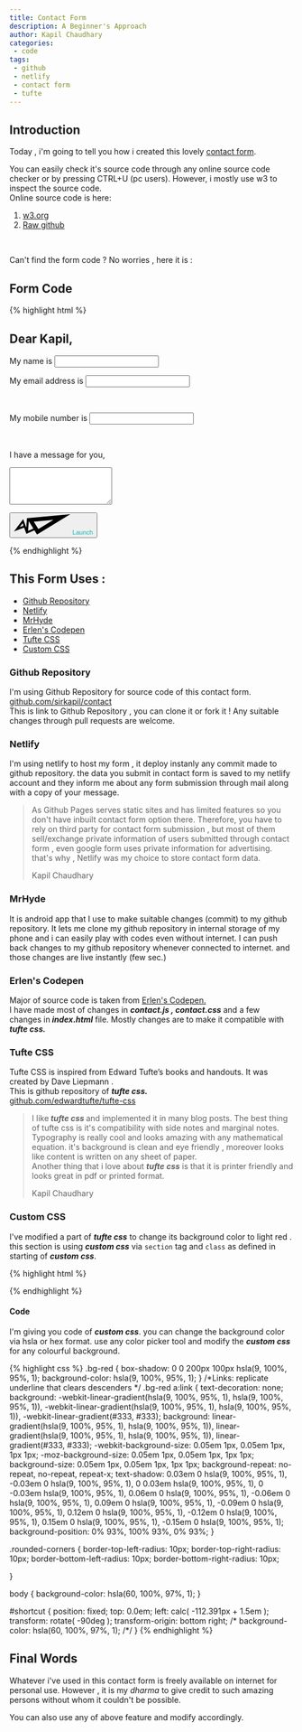 ```yaml
---
title: Contact Form
description: A Beginner's Approach
author: Kapil Chaudhary
categories:
 - code
tags:
 - github
 - netlify
 - contact form
 - tufte
---
```


## Introduction

<p>Today , i'm going to tell you how i created this lovely <a href="https://contact.sirkapil.me" target="_blank">contact form</a>.

<!-- more -->

You can easily check it's source code through any online source code checker or by pressing CTRL+U (pc users). However, i mostly use w3 to inspect the source code.<br />
Online source code is here: </p><ol>
<li> <a href="https://validator.w3.org/nu/?showsource=yes&showimagereport=yes&doc=https%3A%2F%2Fcontact.sirkapil.me%2F" target="_blank">w3.org</a></li>
<li> <a href="https://raw.githubusercontent.com/sirkapil/contact/gh-pages/index.html" target="_blank">Raw github</a></li>
</ol>
<br />
<p>Can't find the form code ? No worries , here it is :</p>


## Form Code 


{% highlight html %}
  <form id="contactform" action="#" name="contactform" netlify>
<section class="bg-red">
  <h2>Dear Kapil,</h2>
  <p>My
    <label for="name">name</label> is
    <input type="text" name="name" id="name" minlength="3" required></p>
</section>
  <p>My
    <label for="email">email address</label> is
    <input type="email" name="email" id="email" required>
  </p><br />
  <p>My
    <label for="number">mobile number</label> is
    <input type="tel" name="number" id="number" minlength="9" maxlength="14" required>
  </p><br />
  <p> I have a
    <label for="your-message">message</label> for you,</p>

  <p>
    <textarea name="your-message" id="your-message" rows="4" maxlength="10000" class="expanding" required></textarea>
    </p>
    <button type="submit">
      <svg version="1.1" class="send-icn" xmlns="http://www.w3.org/2000/svg" xmlns:xlink="http://www.w3.org/1999/xlink" x="0px" y="0px" width="100px" height="36px" viewBox="0 0 100 36" enable-background="new 0 0 100 36" xml:space="preserve">
        <path d="M100,0L100,0 M23.8,7.1L100,0L40.9,36l-4.7-7.5L22,34.8l-4-11L0,30.5L16.4,8.7l5.4,15L23,7L23.8,7.1z M16.8,20.4l-1.5-4.3
	l-5.1,6.7L16.8,20.4z M34.4,25.4l-8.1-13.1L25,29.6L34.4,25.4z M35.2,13.2l8.1,13.1L70,9.9L35.2,13.2z" />
      </svg>
      <small><span style="color:#15B6B1">Launch</span></small>
    </button>
   </form>
{% endhighlight %}


## This Form Uses :

<ul>
<li><a href="#githubrepo"> Github Repository</a> </li>
<li><a href="#netlify"> Netlify </a></li>
<li><a href="#mrhyde"> MrHyde </a></li>
<li><a href="#erlen"> Erlen's Codepen </a></li>
<li><a href="#tuftecss"> Tufte CSS </a></li>
<li><a href="#customcss"> Custom CSS </a></li>
</ul>


### <a name="githubrepo"> Github Repository </a>

<p>I'm using Github Repository for source code of this contact form.<br /><a href="https://github.com/sirkapil/contact">github.com/sirkapil/contact</a><br />
This is link to Github Repository , you can clone it or fork it ! Any suitable changes through pull requests are welcome.</p>


### <a name="netlify">Netlify</a>


<p> I'm using netlify to host my form , it deploy instanly any commit made to github repository. the data you submit in contact form is saved to my netlify account and they inform me about any form submission through mail along with a copy of your message.
</p>
<div class="epigraph">
<blockquote>
<p>As Github Pages serves static sites and has limited features so you don't have inbuilt contact form option there. Therefore, you have to rely on third party for contact form submission , but most of them sell/exchange private information of users submitted through contact form , even  google form uses private information for advertising. that's why , Netlify was my choice to store contact form data.</p>
<footer>
<p>Kapil Chaudhary</p>
</footer>
</blockquote>
</div>

### <a name="mrhyde"> MrHyde </a>

<p>It is android app that I use to make suitable changes (commit) to my github repository. It lets me clone my github repository in internal storage of my phone and i can easily play with codes even without internet. I can push back changes to my github repository whenever connected to internet. and those changes are live instantly (few sec.)</p>

### <a name="erlen"> Erlen's Codepen </a>

<p>Major of source code is taken from <a href="https://www.erlen.co.uk/minimal-contact-form-with-expanding-textareas/" target="_blank"> Erlen's Codepen.</a><br />
I have made most of changes in  <i><b>contact.js , contact.css</b> </i> and a few changes in<i><b> index.html</b> </i>file. Mostly changes are to make it compatible with <b><i>tufte css.</i></b></p>

### <a name="tuftecss"> Tufte CSS</a> 

<p>Tufte CSS is inspired from Edward Tufte’s books and handouts. It was created by Dave Liepmann .<br />This is github repository of <b><i>tufte css.</i></b><br/><a href="//github.com/edwardtufte/tufte-css/" target="_blank">github.com/edwardtufte/tufte-css</a></p>
<div class="epigraph">
<blockquote>
<p>I like<b><i> tufte css</i> </b>and implemented it in many blog posts. The best thing of tufte css is it's compatibility with side notes and marginal notes.<br /> Typography is really cool and looks amazing with any mathematical equation. it's background is clean and eye friendly , moreover looks like content is written on any sheet of paper. <br />Another thing that i love about <b><i>tufte css</i></b> is that it is printer friendly and looks great in pdf or printed format. </p>
<footer>
<p>Kapil Chaudhary</p>
</footer>
</blockquote>
</div>

### <a name="customcss"> Custom CSS</a>

<p>I've modified a part of <b><i>tufte css</i></b> to change its background color to light red . this section is using <b><i>custom css</i></b> via <code>section</code> tag and <code>class</code> as defined in starting of <b><i>custom css</i></b>.</p>

{% highlight html %}
<section class="bg-red">
{% endhighlight %}

#### Code

<p>I'm giving you code of <b><i>custom css</i></b>. you can change the background color via hsla or hex format. use any color picker tool and modify the <b><i>custom css</i></b> for any colourful background.</p>
{% highlight css %}
.bg-red {
  box-shadow: 0 0 200px 100px hsla(9, 100%, 95%, 1);
  background-color: hsla(9, 100%, 95%, 1);
}
/*Links: replicate underline that clears descenders */
.bg-red a:link { text-decoration: none;
         background: -webkit-linear-gradient(hsla(9, 100%, 95%, 1), hsla(9, 100%, 95%, 1)), -webkit-linear-gradient(hsla(9, 100%, 95%, 1), hsla(9, 100%, 95%, 1)), -webkit-linear-gradient(#333, #333);
         background: linear-gradient(hsla(9, 100%, 95%, 1), hsla(9, 100%, 95%, 1)), linear-gradient(hsla(9, 100%, 95%, 1), hsla(9, 100%, 95%, 1)), linear-gradient(#333, #333);
         -webkit-background-size: 0.05em 1px, 0.05em 1px, 1px 1px;
         -moz-background-size: 0.05em 1px, 0.05em 1px, 1px 1px;
         background-size: 0.05em 1px, 0.05em 1px, 1px 1px;
         background-repeat: no-repeat, no-repeat, repeat-x;
         text-shadow: 0.03em 0 hsla(9, 100%, 95%, 1), -0.03em 0 hsla(9, 100%, 95%, 1), 0 0.03em hsla(9, 100%, 95%, 1), 0 -0.03em hsla(9, 100%, 95%, 1), 0.06em 0 hsla(9, 100%, 95%, 1), -0.06em 0 hsla(9, 100%, 95%, 1), 0.09em 0 hsla(9, 100%, 95%, 1), -0.09em 0 hsla(9, 100%, 95%, 1), 0.12em 0 hsla(9, 100%, 95%, 1), -0.12em 0 hsla(9, 100%, 95%, 1), 0.15em 0 hsla(9, 100%, 95%, 1), -0.15em 0 hsla(9, 100%, 95%, 1);
         background-position: 0% 93%, 100% 93%, 0% 93%; }

.rounded-corners {
  border-top-left-radius: 10px;
  border-top-right-radius: 10px;
  border-bottom-left-radius: 10px;
  border-bottom-right-radius: 10px;
  
}

body {
  background-color: hsla(60, 100%, 97%, 1);
}

#shortcut {
  position: fixed;
  top: 0.0em;
  left: calc( -112.391px + 1.5em );
  transform: rotate( -90deg );
  transform-origin: bottom right;
  /* background-color: hsla(60, 100%, 97%, 1); /*/
}
{% endhighlight %}

## Final Words 

<p>Whatever i've used in this contact form is freely available on internet for personal use. However , it is my <i>dharma</i> to give credit to such amazing persons without whom it couldn't be possible.</p>
<p>You can also use any of above feature and modify accordingly.</p>